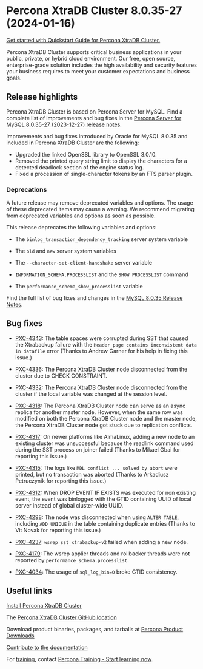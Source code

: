 # Percona XtraDB Cluster 8.0.35-27 (2024-01-16)

[Get started with Quickstart Guide for Percona XtraDB Cluster.](../quickstart-overview.md)

Percona XtraDB Cluster supports critical business applications in your public, private, or hybrid cloud environment. Our free, open source, enterprise-grade solution includes the high availability and security features your business requires to meet your customer expectations and business goals.

## Release highlights

Percona XtraDB Cluster is based on Percona Server for MySQL. Find a complete list of improvements and bug fixes in the [Percona Server for MySQL 8.0.35-27 (2023-12-27) release notes](https://docs.percona.com/percona-server/8.0/release-notes/8.0.35-27.html).

Improvements and bug fixes introduced by Oracle for MySQL 8.0.35 and included in Percona XtraDB Cluster are the following:

* Upgraded the linked OpenSSL library to OpenSSL 3.0.10.
* Removed the printed query string limit to display the characters for a detected deadlock section of the engine status log.
* Fixed a procession of single-character tokens by an FTS parser plugin.

### Deprecations

A future release may remove deprecated variables and options. The usage of these deprecated items may cause a warning. We recommend migrating from deprecated variables and options as soon as possible.

This release deprecates the following variables and options:

* The `binlog_transaction_dependency_tracking` server system variable

* The `old` and `new` server system variables

* The `--character-set-client-handshake` server variable

* `INFORMATION_SCHEMA.PROCESSLIST` and the `SHOW PROCESSLIST` command

* The `performance_schema_show_processlist` variable

Find the full list of bug fixes and changes in the [MySQL 8.0.35 Release Notes](https://dev.mysql.com/doc/relnotes/mysql/8.0/en/news-8-0-35.html).

## Bug fixes

* [PXC-4343](https://perconadev.atlassian.net/browse/PXC-4343): The table spaces were corrupted during SST that caused the Xtrabackup failure with the `Header page contains inconsistent data in datafile` error (Thanks to Andrew Garner for his help in fixing this issue.)

* [PXC-4336](https://perconadev.atlassian.net/browse/PXC-4336): The Percona XtraDB Cluster node disconnected from the cluster due to CHECK CONSTRAINT.

* [PXC-4332](https://perconadev.atlassian.net/browse/PXC-4332): The Percona XtraDB Cluster node disconnected from the cluster if the local variable was changed at the session level.

* [PXC-4318](https://perconadev.atlassian.net/browse/PXC-4318): The Percona XtraDB Cluster node can serve as an async replica for another master node. However, when the same row was modified on both the Percona XtraDB Cluster node and the master node, the Percona XtraDB Cluster node got stuck due to replication conflicts.

* [PXC-4317](https://perconadev.atlassian.net/browse/PXC-4317): On newer platforms like AlmaLinux, adding a new node to an existing cluster was unsuccessful because the readlink command used during the SST process on joiner failed (Thanks to Mikael Gbai for reporting this issue.)

* [PXC-4315](https://perconadev.atlassian.net/browse/PXC-4315): The logs like `MDL conflict ... solved by abort` were printed, but no transaction was aborted (Thanks to Arkadiusz Petruczynik for reporting this issue.)

* [PXC-4312](https://perconadev.atlassian.net/browse/PXC-4312): When DROP EVENT IF EXISTS was executed for non existing event, the event was binlogged with the GTID containing UUID of local server instead of global cluster-wide UUID.

* [PXC-4298](https://perconadev.atlassian.net/browse/PXC-4298): The node was disconnected when using `ALTER TABLE`, including `ADD UNIQUE` in the table containing duplicate entries (Thanks to Vit Novak for reporting this issue.)

* [PXC-4237](https://perconadev.atlassian.net/browse/PXC-4237): `wsrep_sst_xtrabackup-v2` failed when adding a new node.

* [PXC-4179](https://perconadev.atlassian.net/browse/PXC-4179): The wsrep applier threads and rollbacker threads were not reported by `performance_schema.processlist`.

* [PXC-4034](https://perconadev.atlassian.net/browse/PXC-4034): The usage of `sql_log_bin=0` broke GTID consistency.

## Useful links

[Install Percona XtraDB Cluster](../install-index.md)

The [Percona XtraDB Cluster GitHub location](https://github.com/percona/percona-xtradb-cluster)

Download product binaries, packages, and tarballs at [Percona Product Downloads](https://www.percona.com/downloads)

[Contribute to the documentation](https://github.com/percona/pxc-docs/blob/8.0/contributing.md)

For [training](https://www.percona.com/training), contact [Percona Training - Start learning now](https://learn.percona.com/contact-me).
